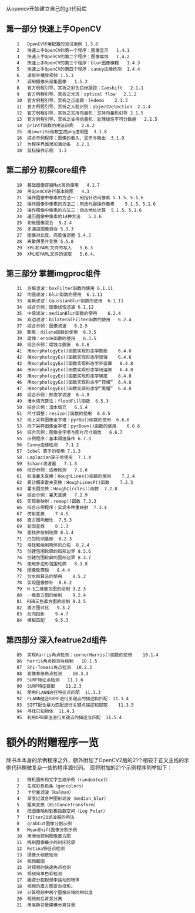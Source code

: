 从opencv开始建立自己的git代码库

## 第一部分 快速上手OpenCV
		1	OpenCV环境配置的测试用例	1.3.8
		2	快速上手OpenCV的第一个程序：图像显示	1.4.1
		3	快速上手OpenCV的第二个程序：图像腐蚀	1.4.2
		4	快速上手OpenCV的第三个程序：blur图像模糊	1.4.3
		5	快速上手OpenCV的第四个程序：canny边缘检测	1.4.4
		6	读取并播放视频	1.5.1
		7	调用摄像头采集图像	1.5.2
		8	官方例程引导、赏析之彩色目标跟踪：Camshift	2.1.1
		9	官方例程引导、赏析之光流：optical flow	2.1.2
		10	官方例程引导、赏析之点追踪：lkdemo	2.1.3
		11	官方例程引导、赏析之人脸识别：objectDetection	2.1.4
		12	官方例程引导、赏析之支持向量机：支持向量机引导	2.1.5
		13	官方例程引导、赏析之支持向量机：处理线性不可分数据	2.1.5
		14	printf函数的用法示例	2.6.2
		15	用imwrite函数生成png透明图	3.1.8
		16	综合示例程序：图像的载入、显示与输出	3.1.9
		17	为程序界面添加滑动条	3.2.1
		18	鼠标操作示例	3.3
## 第二部分 初探core组件	
		19	基础图像容器Mat类的使用	4.1.7
		20	用OpenCV进行基本绘图	4.3
		21	操作图像中像素的方法一：用指针访问像素	5.1.5、5.1.6
		22	操作图像中像素的方法二：用迭代器操作像素	5.1.5、5.1.6
		23	操作图像中像素的方法三：动态地址计算	5.1.5、5.1.6
		24	遍历图像中像素的14种方法	5.1.6
		25	初级图像混合	5.2.4
		26	多通道图像混合	5.3.3
		27	图像对比度、亮度值调整	5.4.3
		28	离散傅里叶变换	5.5.8
		29	XML和YAML文件的写入	5.6.3
		30	XML和YAML文件的读取	5.6.4、
## 第三部分 掌握imgproc组件	
		31	方框滤波：boxFilter函数的使用	6.1.11
		32	均值滤波：blur函数的使用	6.1.11
		33	高斯滤波：GaussianBlur函数的使用	6.1.11
		34	综合示例：图像线性滤波	6.1.12
		35	中值滤波：medianBlur函数的使用	6.2.4
		36	双边滤波：bilateralFilter函数的使用	6.2.4
		37	综合示例：图像滤波	6.2.5
		38	膨胀：dilate函数的使用	6.3.5
		39	腐蚀：erode函数的使用	6.3.5
		40	综合示例：腐蚀与膨胀	6.3.6
		41	用morphologyEx()函数实现形态学膨胀	6.4.8
		42	用morphologyEx()函数实现形态学腐蚀	6.4.8
		43	用morphologyEx()函数实现形态学开运算	6.4.8
		44	用morphologyEx()函数实现形态学闭运算	6.4.8
		45	用morphologyEx()函数实现形态学梯度	6.4.8
		46	用morphologyEx()函数实现形态学“顶帽”	6.4.8
		47	用morphologyEx()函数实现形态学“黑帽”	6.4.8
		48	综合示例：形态学滤波	6.4.9
		49	漫水填充算法：floodFill函数	6.5.3
		50	综合示例：漫水填充	6.5.4
		51	尺寸调整：resize()函数的使用	6.6.5
		52	向上采样图像金字塔：pyrUp()函数的使用	6.6.6
		53	向下采样图像金字塔：pyrDown()函数的使用	6.6.6
		54	综合示例：图像金字塔与图片尺寸缩放	6.6.7
		55	示例程序：基本阈值操作	6.7.3
		56	Canny边缘检测	7.1.2
		57	Sobel 算子的使用	7.1.3
		58	Laplacian算子的使用	7.1.4
		59	Scharr滤波器	7.1.5
		60	综合示例：边缘检测	7.1.6
		61	标准霍夫变换：HoughLines()函数的使用	7.2.4
		62	累计概率霍夫变换：HoughLinesP()函数	7.2.5
		63	霍夫圆变换：HoughCircles()函数	7.2.8
		64	综合示例：霍夫变换	7.2.9
		65	实现重映射：remap()函数	7.3.3
		66	综合示例程序：实现多种重映射	7.3.4
		67	仿射变换	7.4.5
		68	直方图均衡化	7.5.3
		69	轮廓查找	8.1.3
		70	查找并绘制轮廓	8.1.4
		71	凸包检测基础	8.2.3
		72	寻找和绘制物体的凸包	8.2.4
		73	创建包围轮廓的矩形边界	8.3.6
		74	创建包围轮廓的圆形边界	8.3.7
		75	使用多边形包围轮廓	8.3.8
		76	图像轮廓矩	8.4.4
		77	分水岭算法的使用	8.5.2
		78	实现图像修补	8.6.2
		79	H-S二维直方图的绘制	9.2.3
		80	一维直方图的绘制	9.2.4
		81	RGB三色直方图的绘制	9.2.5
		82	直方图对比	9.3.2
		83	反向投影	9.4.7
		84	模板匹配	9.5.3
		
## 第四部分 深入featrue2d组件	
		85	实现Harris角点检测：cornerHarris()函数的使用	10.1.4
		86	harris角点检测与绘制	10.1.5
		87	Shi-Tomasi角点检测	10.2.3
		88	亚像素级角点检测	10.3.3
		89	SURF特征点检测	11.1.6
		90	SURF特征提取	11.2.3
		91	使用FLANN进行特征点匹配	11.3.3
		92	FLANN结合SURF进行关键点的描述和匹配	11.3.4
		93	SIFT配合暴力匹配进行关键点描述和提取	11.3.5
		94	寻找已知物体	11.4.3
		95	利用ORB算法进行关键点的描述与匹配	11.5.4



# 额外的附赠程序一览

除书本本身的示例程序之外，额外附加了OpenCV2版的21个相较于正文主线的示例代码稍微复杂一些的程序源代码。
现将附加的21个示例程序列举如下：

		1	随机图形和文字生成示例（randomtext）
		2	生成彩色色条（gencolors）	
		3	卡尔曼滤波（kalman）	
		4	渐变过渡各种图形滤波（median_blur）
		5	距离变换（distanceTransform）
		6	把图像映射到极指数空间（Log Polar）
		7	filter2D滤波器的用法	
		8	grabCut图像分割示例	
		9	MeanShift图像分割示例
		10	用滑动控制图像直方图
		11	找到图像最小的封闭轮廓
		12	Retina特征点检测
		13	摄像头帧数检测
		14	视频截图
		15	对视频的快速角点检测
		16	视频简单色彩检测
		17	跟踪分割视频中运动的物体
		18	视频的直方图反向投影。
		19	计算视频中两个图像区域的相似度
		20	视频前后背景分离
		21	用高斯背景建模分离背景




